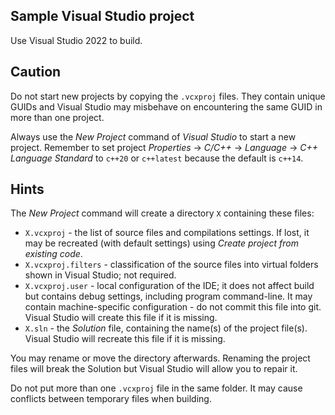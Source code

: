 ## Sample Visual Studio project

Use Visual Studio 2022 to build.

## Caution

Do not start new projects by copying the `.vcxproj` files. They contain unique GUIDs and Visual Studio may misbehave on encountering the same GUID in more than one project.

Always use the *New Project* command of *Visual Studio* to start a new project. Remember to set project *Properties* -> *C/C++* -> *Language* -> *C++ Language Standard* to `c++20` or `c++latest` because the default is `c++14`.

## Hints

The *New Project* command will create a directory `X` containing these files:
- `X.vcxproj` - the list of source files and compilations settings. If lost, it may be recreated (with default settings) using *Create project from existing code*.
- `X.vcxproj.filters` - classification of the source files into virtual folders shown in Visual Studio; not required.
- `X.vcxproj.user` - local configuration of the IDE; it does not affect build but contains debug settings, including program command-line. It may contain machine-specific configuration - do not commit this file into git. Visual Studio will create this file if it is missing.
- `X.sln` - the *Solution* file, containing the name(s) of the project file(s). Visual Studio will recreate this file if it is missing.

You may rename or move the directory afterwards. Renaming the project files will break the Solution but Visual Studio will allow you to repair it. 

Do not put more than one `.vcxproj` file in the same folder. It may cause conflicts between temporary files when building.

